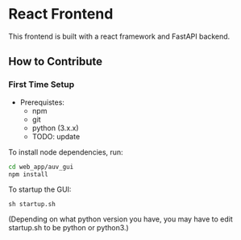 # React Frontend

This frontend is built with a react framework and FastAPI backend. 

## How to Contribute 

### First Time Setup

- Prerequistes:
    - npm
    - git
    - python (3.x.x)
    - TODO: update

To install node dependencies, run:
```bash
cd web_app/auv_gui
npm install
```

To startup the GUI:
```bashs
sh startup.sh
```
(Depending on what python version you have, you may have to edit startup.sh to be python or python3.)



